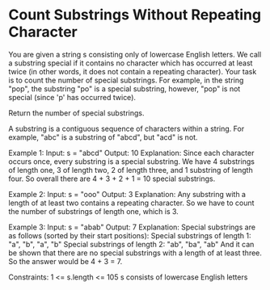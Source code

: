 # Count Substrings Without Repeating Character
You are given a string s consisting only of lowercase English letters. We call a substring special if it contains no character which has occurred at least twice (in other words, it does not contain a repeating character). Your task is to count the number of special substrings. For example, in the string "pop", the substring "po" is a special substring, however, "pop" is not special (since 'p' has occurred twice).

Return the number of special substrings.

A substring is a contiguous sequence of characters within a string. For example, "abc" is a substring of "abcd", but "acd" is not.


Example 1:
Input: s = "abcd"
Output: 10
Explanation: Since each character occurs once, every substring is a special substring. We have 4 substrings of length one, 3 of length two, 2 of length three, and 1 substring of length four. So overall there are 4 + 3 + 2 + 1 = 10 special substrings.


Example 2:
Input: s = "ooo"
Output: 3
Explanation: Any substring with a length of at least two contains a repeating character. So we have to count the number of substrings of length one, which is 3.


Example 3:
Input: s = "abab"
Output: 7
Explanation: Special substrings are as follows (sorted by their start positions):
Special substrings of length 1: "a", "b", "a", "b"
Special substrings of length 2: "ab", "ba", "ab"
And it can be shown that there are no special substrings with a length of at least three. So the answer would be 4 + 3 = 7.
 

Constraints:
1 <= s.length <= 105
s consists of lowercase English letters
